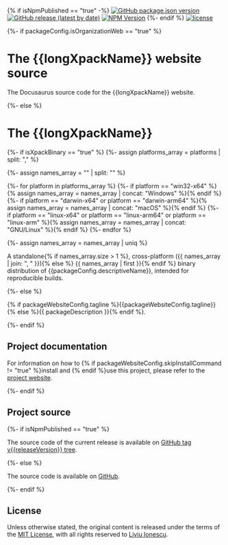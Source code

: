 {% if isNpmPublished == "true"  -%}
[![GitHub package.json version](https://img.shields.io/github/package-json/v/{{githubProjectOrganization}}/{{githubProjectName}})](https://github.com/{{githubProjectOrganization}}/{{githubProjectName}}/blob/{{branchMain}}/package.json)
[![GitHub release (latest by date)](https://img.shields.io/github/v/release/{{githubProjectOrganization}}/{{githubProjectName}})](https://github.com/{{githubProjectOrganization}}/{{githubProjectName}}/releases)
[![NPM Version](https://img.shields.io/npm/v/{{packageScopedName}}?color=blue)](https://www.npmjs.com/package/{{packageScopedName}}/)
{%- endif  %}
[![license](https://img.shields.io/github/license/{{githubProjectOrganization}}/{{githubProjectName}})](https://github.com/{{githubProjectOrganization}}/{{githubProjectName}}/blob/{{branchMain}}/LICENSE)

{%- if packageConfig.isOrganizationWeb == "true"  %}

# The {{longXpackName}} website source

The Docusaurus source code for the {{longXpackName}} website.

{%- else  %}

# The {{longXpackName}}

{%- if isXpackBinary == "true"  %}
{%- assign platforms_array = platforms | split: ","  %}

{%- assign names_array = "" | split: ""  %}

{%- for platform in platforms_array  %}
{%- if platform == "win32-x64" %}{% assign names_array = names_array | concat: "Windows" %}{% endif  %}
{%- if platform == "darwin-x64" or platform == "darwin-arm64" %}{% assign names_array = names_array | concat: "macOS" %}{% endif  %}
{%- if platform == "linux-x64" or platform == "linux-arm64" or platform == "linux-arm" %}{% assign names_array = names_array | concat: "GNU/Linux" %}{% endif  %}
{%- endfor  %}

{%- assign names_array = names_array | uniq  %}

A standalone{% if names_array.size > 1 %}, cross-platform ({{ names_array | join: ", " }}){% else %} {{ names_array | first }}{% endif %} binary
distribution of {{packageConfig.descriptiveName}},
intended for reproducible builds.

{%- else  %}

{% if packageWebsiteConfig.tagline %}{{packageWebsiteConfig.tagline}}{% else %}{{ packageDescription }}{% endif %}.

{%- endif  %}

## Project documentation

For information on how to {% if packageWebsiteConfig.skipInstallCommand != "true" %}install and {% endif %}use this project, please refer to the
[project website]({{packageHomepage}}).

{%- endif  %}

## Project source

{%- if isNpmPublished == "true"  %}

The source code of the current release is available on
[GitHub tag v{{releaseVersion}} tree](https://github.com/{{githubProjectOrganization}}/{{githubProjectName}}/tree/v{{releaseVersion}}).

{%- else  %}

The source code is available on
[GitHub](https://github.com/{{githubProjectOrganization}}/{{githubProjectName}}/).

{%- endif  %}

## License

Unless otherwise stated, the original content is released under the terms of the
[MIT License](https://opensource.org/licenses/mit),
with all rights reserved to
[Liviu Ionescu](https://github.com/ilg-ul).
